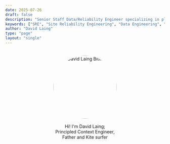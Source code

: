 ```yaml
---
date: 2025-07-26
draft: false
description: "Senior Staff Data/Reliability Engineer specializing in platform SRE and data pipeline engineering"
keywords: ["SRE", "Site Reliability Engineering", "Data Engineering", "Platform Engineering", "Staff Engineer", "Shopify", "Dublin Ireland"]
author: "David Laing"
type: "page"
layout: "single"
---
```


<div style="text-align: center; margin: 2rem auto; max-width: 400px;">
  <img src="/images/mrdavidlaing_bitmoji.png" alt="David Laing Bitmoji" style="width: 200px; height: 200px; border-radius: 50%; margin: 0 auto 1rem auto; display: block;">
  
  <p style="margin: 1rem 0;">Hi! I'm David Laing;
  <br/> Principled Context Engineer, 
  <br/ >Father and Kite surfer</p>
  
</div>
